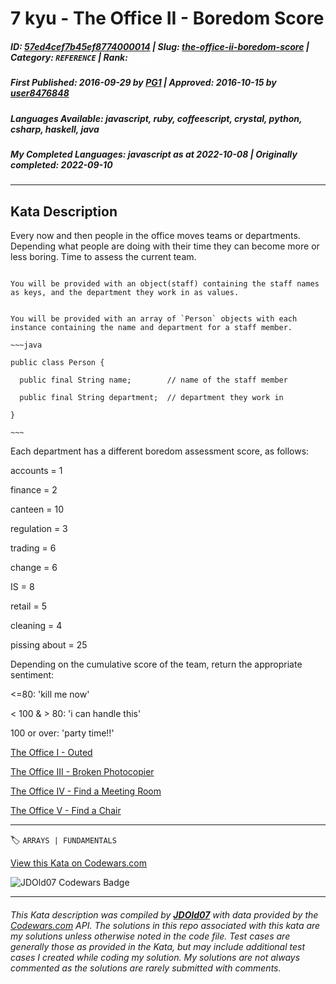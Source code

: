 # 7 kyu - The Office II - Boredom Score

##### **ID**: [57ed4cef7b45ef8774000014](https://www.codewars.com/kata/57ed4cef7b45ef8774000014) | **Slug**: [the-office-ii-boredom-score](https://www.codewars.com/kata/57ed4cef7b45ef8774000014) | **Category**: `REFERENCE` | **Rank**: <span style="color:white">7 kyu</span>

##### **First Published**: 2016-09-29 ***by*** [PG1](https://www.codewars.com/users/PG1) | **Approved**: 2016-10-15 ***by*** [user8476848](https://www.codewars.com/users/user8476848)

##### **Languages Available**: javascript, ruby, coffeescript, crystal, python, csharp, haskell, java

##### **My Completed Languages**: javascript ***as at*** 2022-10-08 | **Originally completed**: 2022-09-10

---

## Kata Description


Every now and then people in the office moves teams or departments. Depending what people are doing with their time they can become more or less boring. Time to assess the current team.



```if-not:java

You will be provided with an object(staff) containing the staff names as keys, and the department they work in as values.

```



```if:java

You will be provided with an array of `Person` objects with each instance containing the name and department for a staff member.

~~~java

public class Person {

  public final String name;        // name of the staff member

  public final String department;  // department they work in

}

~~~

```



Each department has a different boredom assessment score, as follows:



accounts = 1<br>

finance = 2 <br>

canteen = 10 <br>

regulation = 3 <br>

trading = 6 <br>

change = 6<br>

IS = 8<br>

retail = 5<br> 

cleaning = 4<br>

pissing about = 25<br>



Depending on the cumulative score of the team, return the appropriate sentiment:



<=80: 'kill me now'<br>

< 100 & > 80: 'i can handle this'<br>

100 or over: 'party time!!'



<a href='https://www.codewars.com/kata/the-office-i-outed'>The Office I - Outed</a><br>

<a href='https://www.codewars.com/kata/the-office-iii-broken-photocopier'>The Office III - Broken Photocopier</a><br>

<a href='https://www.codewars.com/kata/the-office-iv-find-a-meeting-room'>The Office IV - Find a Meeting Room</a><br>

<a href='https://www.codewars.com/kata/the-office-v-find-a-chair'>The Office V - Find a Chair</a><br>

---


🏷 `ARRAYS | FUNDAMENTALS`


[View this Kata on Codewars.com](https://www.codewars.com/kata/57ed4cef7b45ef8774000014)

![](https://www.codewars.com/users/jdold07/badges/large "JDOld07 Codewars Badge")

---

###### *This Kata description was compiled by [**JDOld07**](https://tpstech.dev) with data provided by the [Codewars.com](https://www.codewars.com) API.  The solutions in this repo associated with this kata are my solutions unless otherwise noted in the code file.  Test cases are generally those as provided in the Kata, but may include additional test cases I created while coding my solution.  My solutions are not always commented as the solutions are rarely submitted with comments.*
